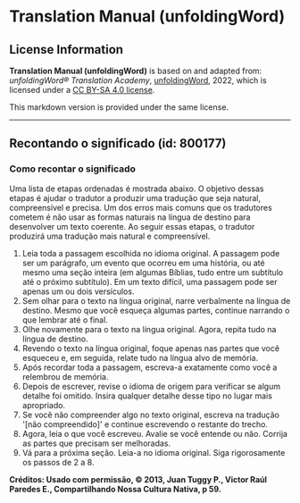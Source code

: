 # Translation Manual (unfoldingWord)

## License Information

**Translation Manual (unfoldingWord)** is based on and adapted from: _unfoldingWord® Translation Academy_, [unfoldingWord](https://unfoldingword.org/utw), 2022, which is licensed under a [CC BY-SA 4.0 license](https://creativecommons.org/licenses/by-sa/4.0/legalcode.en).

This markdown version is provided under the same license.



--------------------------------

## Recontando o significado (id: 800177)

### Como recontar o significado

Uma lista de etapas ordenadas é mostrada abaixo. O objetivo dessas etapas é ajudar o tradutor a produzir uma tradução que seja natural, compreensível e precisa. Um dos erros mais comuns que os tradutores cometem é não usar as formas naturais na língua de destino para desenvolver um texto coerente. Ao seguir essas etapas, o tradutor produzirá uma tradução mais natural e compreensível.

1. Leia toda a passagem escolhida no idioma original. A passagem pode ser um parágrafo, um evento que ocorreu em uma história, ou até mesmo uma seção inteira (em algumas Bíblias, tudo entre um subtítulo até o próximo subtítulo). Em um texto difícil, uma passagem pode ser apenas um ou dois versículos.
2. Sem olhar para o texto na língua original, narre verbalmente na língua de destino. Mesmo que você esqueça algumas partes, continue narrando o que lembrar até o final.
3. Olhe novamente para o texto na língua original. Agora, repita tudo na língua de destino.
4. Revendo o texto na língua original, foque apenas nas partes que você esqueceu e, em seguida, relate tudo na língua alvo de memória.
5. Após recordar toda a passagem, escreva\-a exatamente como você a relembrou de memória.
6. Depois de escrever, revise o idioma de origem para verificar se algum detalhe foi omitido. Insira qualquer detalhe desse tipo no lugar mais apropriado.
7. Se você não compreender algo no texto original, escreva na tradução '\[não compreendido]' e continue escrevendo o restante do trecho.
8. Agora, leia o que você escreveu. Avalie se você entende ou não. Corrija as partes que precisam ser melhoradas.
9. Vá para a próxima seção. Leia\-a no idioma original. Siga rigorosamente os passos de 2 a 8\.

**Créditos: Usado com permissão, © 2013, Juan Tuggy P., Victor Raúl Paredes E., Compartilhando Nossa Cultura Nativa, p 59\.**


